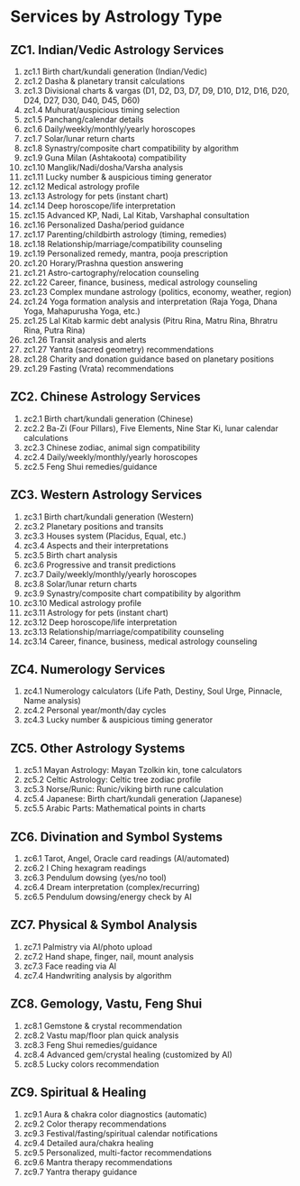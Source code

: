 # Services by Astrology Type

## ZC1. Indian/Vedic Astrology Services
1. zc1.1 Birth chart/kundali generation (Indian/Vedic)
2. zc1.2 Dasha & planetary transit calculations
3. zc1.3 Divisional charts & vargas (D1, D2, D3, D7, D9, D10, D12, D16, D20, D24, D27, D30, D40, D45, D60)
4. zc1.4 Muhurat/auspicious timing selection
5. zc1.5 Panchang/calendar details
6. zc1.6 Daily/weekly/monthly/yearly horoscopes
7. zc1.7 Solar/lunar return charts
8. zc1.8 Synastry/composite chart compatibility by algorithm
9. zc1.9 Guna Milan (Ashtakoota) compatibility
10. zc1.10 Manglik/Nadi/dosha/Varsha analysis
11. zc1.11 Lucky number & auspicious timing generator
12. zc1.12 Medical astrology profile
13. zc1.13 Astrology for pets (instant chart)
14. zc1.14 Deep horoscope/life interpretation
15. zc1.15 Advanced KP, Nadi, Lal Kitab, Varshaphal consultation
16. zc1.16 Personalized Dasha/period guidance
17. zc1.17 Parenting/childbirth astrology (timing, remedies)
18. zc1.18 Relationship/marriage/compatibility counseling
19. zc1.19 Personalized remedy, mantra, pooja prescription
20. zc1.20 Horary/Prashna question answering
21. zc1.21 Astro-cartography/relocation counseling
22. zc1.22 Career, finance, business, medical astrology counseling
23. zc1.23 Complex mundane astrology (politics, economy, weather, region)
24. zc1.24 Yoga formation analysis and interpretation (Raja Yoga, Dhana Yoga, Mahapurusha Yoga, etc.)
25. zc1.25 Lal Kitab karmic debt analysis (Pitru Rina, Matru Rina, Bhratru Rina, Putra Rina)
26. zc1.26 Transit analysis and alerts
27. zc1.27 Yantra (sacred geometry) recommendations
28. zc1.28 Charity and donation guidance based on planetary positions
29. zc1.29 Fasting (Vrata) recommendations

## ZC2. Chinese Astrology Services
1. zc2.1 Birth chart/kundali generation (Chinese)
2. zc2.2 Ba-Zi (Four Pillars), Five Elements, Nine Star Ki, lunar calendar calculations
3. zc2.3 Chinese zodiac, animal sign compatibility
4. zc2.4 Daily/weekly/monthly/yearly horoscopes
5. zc2.5 Feng Shui remedies/guidance

## ZC3. Western Astrology Services
1. zc3.1 Birth chart/kundali generation (Western)
2. zc3.2 Planetary positions and transits
3. zc3.3 Houses system (Placidus, Equal, etc.)
4. zc3.4 Aspects and their interpretations
5. zc3.5 Birth chart analysis
6. zc3.6 Progressive and transit predictions
7. zc3.7 Daily/weekly/monthly/yearly horoscopes
8. zc3.8 Solar/lunar return charts
9. zc3.9 Synastry/composite chart compatibility by algorithm
10. zc3.10 Medical astrology profile
11. zc3.11 Astrology for pets (instant chart)
12. zc3.12 Deep horoscope/life interpretation
13. zc3.13 Relationship/marriage/compatibility counseling
14. zc3.14 Career, finance, business, medical astrology counseling

## ZC4. Numerology Services
1. zc4.1 Numerology calculators (Life Path, Destiny, Soul Urge, Pinnacle, Name analysis)
2. zc4.2 Personal year/month/day cycles
3. zc4.3 Lucky number & auspicious timing generator

## ZC5. Other Astrology Systems
1. zc5.1 Mayan Astrology: Mayan Tzolkin kin, tone calculators
2. zc5.2 Celtic Astrology: Celtic tree zodiac profile
3. zc5.3 Norse/Runic: Runic/viking birth rune calculation
4. zc5.4 Japanese: Birth chart/kundali generation (Japanese)
5. zc5.5 Arabic Parts: Mathematical points in charts

## ZC6. Divination and Symbol Systems
1. zc6.1 Tarot, Angel, Oracle card readings (AI/automated)
2. zc6.2 I Ching hexagram readings
3. zc6.3 Pendulum dowsing (yes/no tool)
4. zc6.4 Dream interpretation (complex/recurring)
5. zc6.5 Pendulum dowsing/energy check by AI

## ZC7. Physical & Symbol Analysis
1. zc7.1 Palmistry via AI/photo upload
2. zc7.2 Hand shape, finger, nail, mount analysis
3. zc7.3 Face reading via AI
4. zc7.4 Handwriting analysis by algorithm

## ZC8. Gemology, Vastu, Feng Shui
1. zc8.1 Gemstone & crystal recommendation
2. zc8.2 Vastu map/floor plan quick analysis
3. zc8.3 Feng Shui remedies/guidance
4. zc8.4 Advanced gem/crystal healing (customized by AI)
5. zc8.5 Lucky colors recommendation

## ZC9. Spiritual & Healing
1. zc9.1 Aura & chakra color diagnostics (automatic)
2. zc9.2 Color therapy recommendations
3. zc9.3 Festival/fasting/spiritual calendar notifications
4. zc9.4 Detailed aura/chakra healing
5. zc9.5 Personalized, multi-factor recommendations
6. zc9.6 Mantra therapy recommendations
7. zc9.7 Yantra therapy guidance